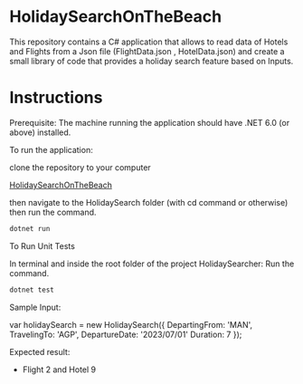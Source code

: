 # HolidaySearchOnTheBeach

This repository contains a C# application that allows to 
read data of Hotels and Flights from a Json file (FlightData.json , HotelData.json) and 
create a small library of code that provides a  holiday search feature based on Inputs.


# Instructions
Prerequisite: The machine running the application should have .NET 6.0 (or above) installed.

To run the application:

clone the repository to your computer

[HolidaySearchOnTheBeach](https://github.com/apshanbegam/HolidaySearchOnTheBeach.git)

then navigate to the HolidaySearch folder (with cd command or otherwise)
then run the command. 

```bash
dotnet run
```

To Run Unit Tests

In terminal and inside the root folder of the project HolidaySearcher:
Run the command. 

```bash
dotnet test
```

Sample Input:

var holidaySearch = new HolidaySearch({
      DepartingFrom: 'MAN',
      TravelingTo: 'AGP',
      DepartureDate: '2023/07/01'
      Duration: 7
      });
      
      
Expected result:

 * Flight 2 and Hotel 9

